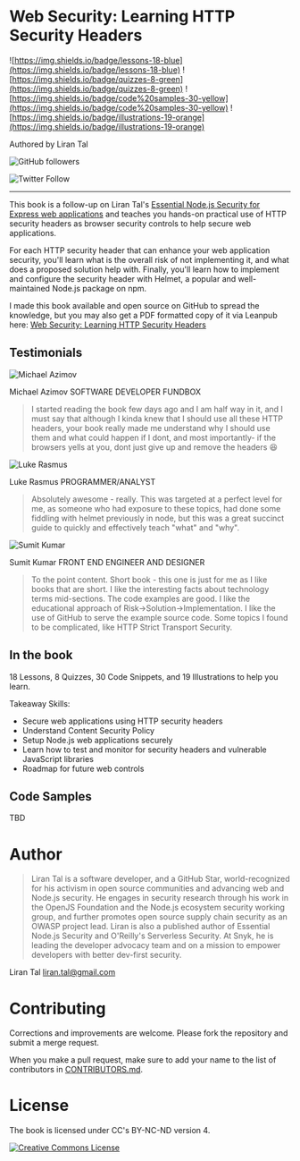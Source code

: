 # Web Security: Learning HTTP Security Headers

![https://img.shields.io/badge/lessons-18-blue](https://img.shields.io/badge/lessons-18-blue)
![https://img.shields.io/badge/quizzes-8-green](https://img.shields.io/badge/quizzes-8-green)
![https://img.shields.io/badge/code%20samples-30-yellow](https://img.shields.io/badge/code%20samples-30-yellow)
![https://img.shields.io/badge/illustrations-19-orange](https://img.shields.io/badge/illustrations-19-orange)

Authored by Liran Tal

![GitHub followers](https://img.shields.io/github/followers/lirantal?style=social)

![Twitter Follow](https://img.shields.io/twitter/follow/liran_tal?style=social)


---

This book is a follow-up on Liran Tal's [Essential Node.js Security for Express web applications](https://leanpub.com/nodejssecurity) and teaches you hands-on practical use of HTTP security headers as browser security controls to help secure web applications.

For each HTTP security header that can enhance your web application security, you'll learn what is the overall risk of not implementing it, and what does a proposed solution help with. Finally, you'll learn how to implement and configure the security header with Helmet, a popular and well-maintained Node.js package on npm.

I made this book available and open source on GitHub to spread the knowledge, but you may also get a PDF formatted copy of it via Leanpub here: [Web Security: Learning HTTP Security Headers](https://leanpub.com/securityheaders)

## Testimonials

![Michael Azimov](https://s3.amazonaws.com/testimonials.leanpub.com/avatars/1142/small/michael-az.jpeg?1632147545)

Michael Azimov
SOFTWARE DEVELOPER FUNDBOX
> I started reading the book few days ago and I am half way in it, and I must say that although I kinda knew that I should use all these HTTP headers, your book really made me understand why I should use them and what could happen if I dont, and most importantly- if the browsers yells at you, dont just give up and remove the headers 😆

![Luke Rasmus](https://s3.amazonaws.com/testimonials.leanpub.com/avatars/1144/small/luke-r.jpeg?1632474709)

Luke Rasmus
PROGRAMMER/ANALYST
> Absolutely awesome - really. This was targeted at a perfect level for me, as someone who had exposure to these topics, had done some fiddling with helmet previously in node, but this was a great succinct guide to quickly and effectively teach "what" and "why".

![Sumit Kumar](https://s3.amazonaws.com/testimonials.leanpub.com/avatars/1145/small/sumit-k.jpeg?1632475832)

Sumit Kumar
FRONT END ENGINEER AND DESIGNER
> To the point content. Short book - this one is just for me as I like books that are short. I like the interesting facts about technology terms mid-sections. The code examples are good. I like the educational approach of Risk→Solution→Implementation. I like the use of GitHub to serve the example source code. Some topics I found to be complicated, like HTTP Strict Transport Security.

## In the book

18 Lessons, 8 Quizzes, 30 Code Snippets, and 19 Illustrations to help you learn.

Takeaway Skills:

* Secure web applications using HTTP security headers
* Understand Content Security Policy
* Setup Node.js web applications securely
* Learn how to test and monitor for security headers and vulnerable JavaScript libraries
* Roadmap for future web controls

## Code Samples

TBD

# Author

> Liran Tal is a software developer, and a GitHub Star, world-recognized for his activism in open source communities and advancing web and Node.js security. He engages in security research through his work in the OpenJS Foundation and the Node.js ecosystem security working group, and further promotes open source supply chain security as an OWASP project lead. Liran is also a published author of Essential Node.js Security and O'Reilly's Serverless Security. At Snyk, he is leading the developer advocacy team and on a mission to empower developers with better dev-first security.

Liran Tal <liran.tal@gmail.com>

# Contributing

Corrections and improvements are welcome.
Please fork the repository and submit a merge request.

When you make a pull request, make sure to add your name to the list of contributors in [CONTRIBUTORS.md](CONTRIBUTORS.md).

# License

The book is licensed under CC's BY-NC-ND version 4.

<a rel="license" href="http://creativecommons.org/licenses/by-nc-nd/4.0/"><img alt="Creative Commons License" style="border-width:0" src="https://i.creativecommons.org/l/by-nc-nd/4.0/88x31.png" /></a>
